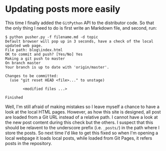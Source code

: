 # Updating posts more easily
This time I finally added the `GitPython` API to the distributor code. So that the only thing I need to do is first write an Markdown file, and second, run:
```{shell}
$ python pusher.py -f filename.md -d topic
Default browser will pop up in 3 seconds, have a check of the local updated web page.
File path: blog\index.html
OK to commit and push? [Yes/No] Yes
Making a git push to master
On branch master
Your branch is up to date with 'origin/master'.

Changes to be committed:
  (use "git reset HEAD <file>..." to unstage)

        <modified files ...>

Finished
```
Well, I'm still afraid of making mistakes so I leave myself a chance to have a look at the local HTML pages. However, as how this site is designed, all post are loaded from a Git URL instead of a relative path. I cannot have a look at the new post content during this check but the others. I suspect that this should be relavent to the underscore prefix (i.e. `_posts/`) in the path where I store the posts. So next time I'd like to get this fixed so when I'm opening a local webpage it loads local posts, while loaded from Git Pages, it refers posts in the repository.